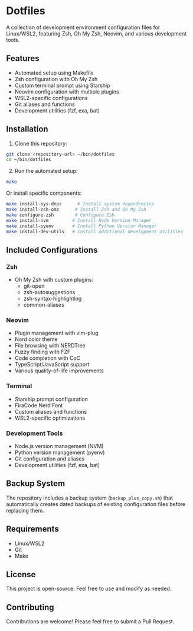 # Dotfiles

A collection of development environment configuration files for Linux/WSL2, featuring Zsh, Oh My Zsh, Neovim, and various development tools.

## Features

- Automated setup using Makefile
- Zsh configuration with Oh My Zsh
- Custom terminal prompt using Starship
- Neovim configuration with multiple plugins
- WSL2-specific configurations
- Git aliases and functions
- Development utilities (fzf, exa, bat)

## Installation

1. Clone this repository:
```bash
git clone <repository-url> ~/bin/dotfiles
cd ~/bin/dotfiles
```

2. Run the automated setup:
```bash
make
```

Or install specific components:
```bash
make install-sys-deps      # Install system dependencies
make install-zsh-omz      # Install Zsh and Oh My Zsh
make configure-zsh        # Configure Zsh
make install-nvm         # Install Node Version Manager
make install-pyenv       # Install Python Version Manager
make install-dev-utils   # Install additional development utilities
```

## Included Configurations

### Zsh
- Oh My Zsh with custom plugins:
  - git-open
  - zsh-autosuggestions
  - zsh-syntax-highlighting
  - common-aliases

### Neovim
- Plugin management with vim-plug
- Nord color theme
- File browsing with NERDTree
- Fuzzy finding with FZF
- Code completion with CoC
- TypeScript/JavaScript support
- Various quality-of-life improvements

### Terminal
- Starship prompt configuration
- FiraCode Nerd Font
- Custom aliases and functions
- WSL2-specific optimizations

### Development Tools
- Node.js version management (NVM)
- Python version management (pyenv)
- Git configuration and aliases
- Development utilities (fzf, exa, bat)

## Backup System

The repository includes a backup system (`backup_plus_copy.sh`) that automatically creates dated backups of existing configuration files before replacing them.

## Requirements

- Linux/WSL2
- Git
- Make

## License

This project is open-source. Feel free to use and modify as needed.

## Contributing

Contributions are welcome! Please feel free to submit a Pull Request.